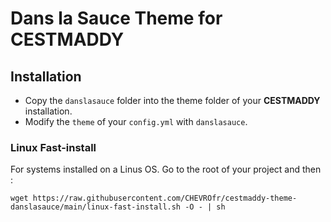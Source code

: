 # Dans la Sauce Theme for CESTMADDY

## Installation
- Copy the `danslasauce` folder into the theme folder of your **CESTMADDY** installation.
- Modify the `theme` of your `config.yml` with `danslasauce`.

### Linux Fast-install
For systems installed on a Linus OS.
Go to the root of your project and then :

    wget https://raw.githubusercontent.com/CHEVROfr/cestmaddy-theme-danslasauce/main/linux-fast-install.sh -O - | sh